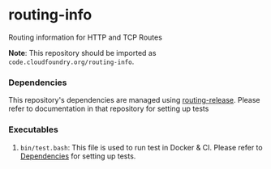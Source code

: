 routing-info
=============

Routing information for HTTP and TCP Routes

**Note**: This repository should be imported as `code.cloudfoundry.org/routing-info`.

### <a name="dependencies"></a>Dependencies

This repository's dependencies are managed using
[routing-release](https://github.com/cloudfoundry/routing-release). Please refer to documentation in that repository for setting up tests

### Executables

1. `bin/test.bash`: This file is used to run test in Docker & CI. Please refer to [Dependencies](#dependencies) for setting up tests.
